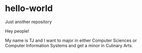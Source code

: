 # hello-world
Just another repository


Hey people! 

My name is TJ and I want to major in either Computer Sciences or Computer Information Systems 
and get a minor in Culinary Arts.

